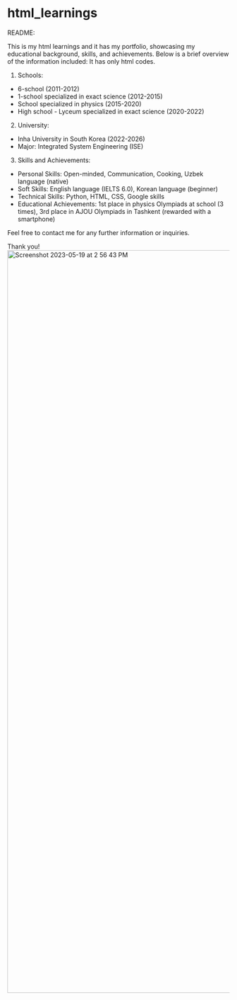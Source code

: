 # html_learnings
README:

This is my html learnings and it has my portfolio, showcasing my educational background, skills, and achievements. Below is a brief overview of the information included:
It has only html codes.
1. Schools:
- 6-school (2011-2012)
- 1-school specialized in exact science (2012-2015)
- School specialized in physics (2015-2020)
- High school - Lyceum specialized in exact science (2020-2022)

2. University:
- Inha University in South Korea (2022-2026)
- Major: Integrated System Engineering (ISE)

3. Skills and Achievements:
- Personal Skills: Open-minded, Communication, Cooking, Uzbek language (native)
- Soft Skills: English language (IELTS 6.0), Korean language (beginner)
- Technical Skills: Python, HTML, CSS, Google skills
- Educational Achievements: 1st place in physics Olympiads at school (3 times), 3rd place in AJOU Olympiads in Tashkent (rewarded with a smartphone)

Feel free to contact me for any further information or inquiries.

Thank you!
<img width="1678" alt="Screenshot 2023-05-19 at 2 56 43 PM" src="https://github.com/shukurullo2004/html_learnings/assets/113255469/b87599ee-ae61-43e9-81d5-998fa684b553">

